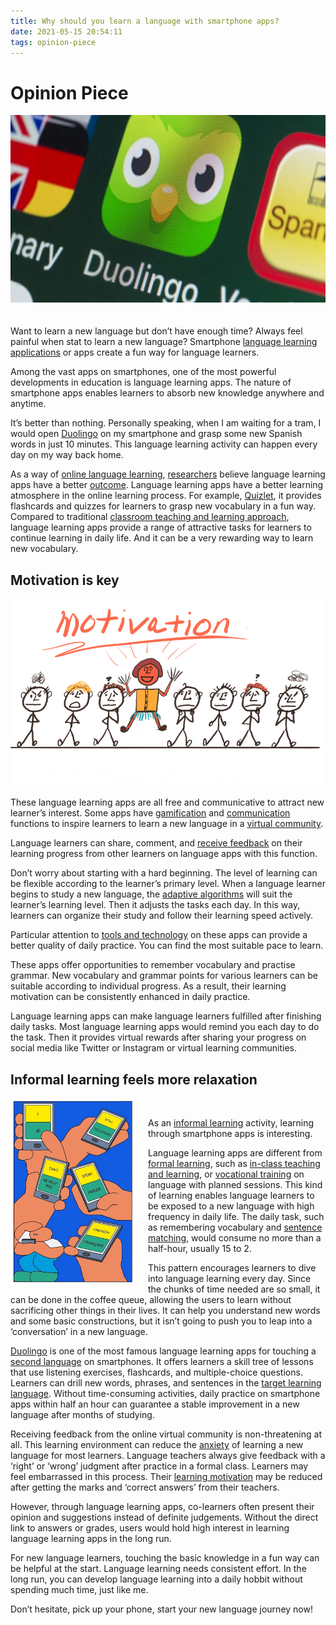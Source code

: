 ```yaml
---
title: Why should you learn a language with smartphone apps?
date: 2021-05-15 20:54:11
tags: opinion-piece
---
```

# Opinion Piece

<img src="/assets/images/op1.png" width="600" height="300" style="margin-bottom: 20px;" />


Want to learn a new language but don’t have enough time? Always feel painful when stat to learn a new language? Smartphone [language learning applications](https://www.lingualift.com/blog/best-language-learning-apps/) or apps create a fun way for language learners. 

Among the vast apps on smartphones, one of the most powerful developments in education is language learning apps. The nature of smartphone apps enables learners to absorb new knowledge anywhere and anytime.

It’s better than nothing. Personally speaking, when I am waiting for a tram, I would open [Duolingo](https://www.duolingo.com/courses) on my smartphone and grasp some new Spanish words in just 10 minutes. This language learning activity can happen every day on my way back home. 

As a way of [online language learning](https://www.education.vic.gov.au/languagesonline/), [researchers](https://www.cambridge.org/elt/blog/2018/05/18/using-smartphones-language-learning/) believe language learning apps have a better [outcome](https://teaching.utoronto.ca/teaching-support/course-design/developing-learning-outcomes/what-are-learning-outcomes/). Language learning apps have a better learning atmosphere in the online learning process. For example, [Quizlet](https://quizlet.com/zh-cn), it provides flashcards and quizzes for learners to grasp new vocabulary in a fun way. Compared to traditional [classroom teaching and learning approach](http://www.ascd.org/publications/books/121007/chapters/Looking-at-Classroom-Teaching-and-Learning.aspx), language learning apps provide a range of attractive tasks for learners to continue learning in daily life. And it can be a very rewarding way to learn new vocabulary.   


## Motivation is key

<img src="/assets/images/op2.png" width="600" height="300" />

These language learning apps are all free and communicative to attract new learner’s interest. Some apps have [gamification](https://www.trueeducationpartnerships.com/schools/gamification-in-education/) and [communication](https://www.whatiselt.com/single-post/2018/08/23/What-is-the-Communicative-Approach) functions to inspire learners to learn a new language in a [virtual community](https://www.brendansailing.org/programs.html). 

Language learners can share, comment, and [receive feedback](https://www.cambridge.org/gb/files/4415/8594/0876/Giving_Feedback_minipaper_ONLINE.pdf) on their learning progress from other learners on language apps with this function. 

Don’t worry about starting with a hard beginning. The level of learning can be flexible according to the learner’s primary level. When a language learner begins to study a new language, the [adaptive algorithms](https://www.sciencedirect.com/topics/computer-science/adaptive-algorithm) will suit the learner’s learning level. Then it adjusts the tasks each day. In this way, learners can organize their study and follow their learning speed actively. 

Particular attention to [tools and technology](https://blog.duolingo.com/how-we-learn-how-you-learn/) on these apps can provide a better quality of daily practice. You can find the most suitable pace to learn. 

These apps offer opportunities to remember vocabulary and practise grammar. New vocabulary and grammar points for various learners can be suitable according to individual progress. As a result, their learning motivation can be consistently enhanced in daily practice. 

Language learning apps can make language learners fulfilled after finishing daily tasks. Most language learning apps would remind you each day to do the task. Then it provides virtual rewards after sharing your progress on social media like Twitter or Instagram or virtual learning communities. 


## Informal learning feels more relaxation



<div style="width: 500px;">
    <img src="/assets/images/op3.png" align="left" width="200" height="300" style="padding: 0; margin-right:20px"><br />
</div>

As an [informal learning](https://trainingindustry.com/glossary/informal-learning/) activity, learning through smartphone apps is interesting.

Language learning apps are different from [formal learning](https://www.learnupon.com/blog/formal-and-informal-learning/), such as [in-class teaching and learning](https://www.jstor.org/stable/41948666?seq=1), or [vocational training](https://www.indeed.com/career-advice/career-development/what-is-vocational-training) on language with planned sessions.
This kind of learning enables language learners to be exposed to a new language with high frequency in daily life. The daily task, such as remembering vocabulary and [sentence matching](https://www.teacherspayteachers.com/Browse/Search:sentences%20matching), would consume no more than a half-hour, usually 15 to 2.

This pattern encourages learners to dive into language learning every day. Since the chunks of time needed are so small, it can be done in the coffee queue, allowing the users to learn without sacrificing other things in their lives. It can help you understand new words and some basic constructions, but it isn’t going to push you to leap into a ‘conversation’ in a new language.

[Duolingo](https://www.duolingo.com/courses) is one of the most famous language learning apps for touching a [second language](https://www.thoughtco.com/second-language-1691930) on smartphones. It offers learners a skill tree of lessons that use listening exercises, flashcards, and multiple-choice questions. Learners can drill new words, phrases, and sentences in the [target learning language](https://www.teachingenglish.org.uk/article/target-language). Without time-consuming activities, daily practice on smartphone apps within half an hour can guarantee a stable improvement in a new language after months of studying.

Receiving feedback from the online virtual community is non-threatening at all. This learning environment can reduce the [anxiety](https://hbr.org/2002/03/the-anxiety-of-learning) of learning a new language for most learners. Language teachers always give feedback with a ‘right’ or ‘wrong’ judgment after practice in a formal class. Learners may feel embarrassed in this process. Their [learning motivation](https://theeducationhub.org.nz/motivation/) may be reduced after getting the marks and ‘correct answers’ from their teachers. 

However, through language learning apps, co-learners often present their opinion and suggestions instead of definite judgements. Without the direct link to answers or grades, users would hold high interest in learning language learning apps in the long run. 

For new language learners, touching the basic knowledge in a fun way can be helpful at the start. Language learning needs consistent effort. In the long run, you can develop language learning into a daily hobbit without spending much time, just like me. 

Don’t hesitate, pick up your phone, start your new language journey now!  


